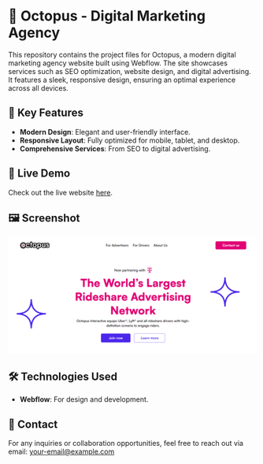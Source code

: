 # 🐙 Octopus - Digital Marketing Agency

This repository contains the project files for Octopus, a modern digital marketing agency website built using Webflow. The site showcases services such as SEO optimization, website design, and digital advertising. It features a sleek, responsive design, ensuring an optimal experience across all devices.

## 🎯 Key Features
- **Modern Design**: Elegant and user-friendly interface.
- **Responsive Layout**: Fully optimized for mobile, tablet, and desktop.
- **Comprehensive Services**: From SEO to digital advertising.

## 🔗 Live Demo
Check out the live website [here](https://octopus-f83592.webflow.io/).

## 🖼️ Screenshot
![Website Screenshot](octopus.png)

## 🛠️ Technologies Used
- **Webflow**: For design and development.

## 📧 Contact
For any inquiries or collaboration opportunities, feel free to reach out via email: [your-email@example.com](mailto:your-ilicwebservices@gmail.com)
